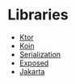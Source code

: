 Libraries
===

* [Ktor](https://ktor.io/)
* [Koin](https://insert-koin.io/docs/reference/koin-ktor/ktor)
* [Serialization](https://kotlinlang.org/docs/serialization.html)
* [Exposed](https://github.com/JetBrains/Exposed)
* [Jakarta](https://beanvalidation.org/)